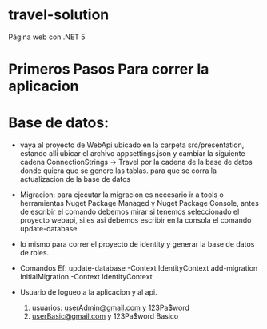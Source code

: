 # travel-solution

Página web con .NET 5 

# Primeros Pasos Para correr la aplicacion

# Base de datos:
 * vaya al proyecto de WebApi ubicado en la carpeta src/presentation, estando alli ubicar el archivo appsettings.json y cambiar la siguiente
   cadena ConnectionStrings -> Travel por la cadena de la base de datos donde quiera que se genere las tablas.
   para que se corra la actualizacion de la base de datos
 * Migracion: para ejecutar la migracion es necesario ir a tools o herramientas Nuget Package Managed y Nuget Package Console, antes de escribir el comando debemos mirar si tenemos seleccionado el proyecto webapi, si es asi debemos escribir en la consola el comando update-database 
 
 * lo mismo para correr el proyecto de identity y generar la base de datos de roles.
 
 * Comandos Ef: 	update-database -Context IdentityContext
					add-migration InitialMigration -Context IdentityContext
			

* Usuario de logueo a la aplicacion y al api.
	1. usuarios:  userAdmin@gmail.com  y 123Pa$word
	2. userBasic@gmail.com  y 123Pa$word Basico